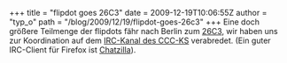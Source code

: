 +++
title = "flipdot goes 26C3"
date = 2009-12-19T10:06:55Z
author = "typ_o"
path = "/blog/2009/12/19/flipdot-goes-26c3"
+++
Eine doch größere Teilmenge der flipdots fähr nach Berlin zum
[26C3](https://events.ccc.de/congress/2009/wiki/Main_Page), wir haben uns
zur Koordination auf dem [IRC-Kanal des
CCC-KS](irc://irc.rizon.net/cccks) verabredet. (Ein guter IRC-Client für
Firefox ist
[Chatzilla](https://addons.mozilla.org/de/firefox/addon/16)).
